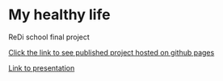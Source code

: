 # My healthy life

ReDi school final project

[Click the link to see published project hosted on github pages](https://olenabilenko.github.io/Project/)

[Link to presentation](https://docs.google.com/presentation/d/1ALoByJGc4136CyKFMuj7tX4Kw8MpGSCbiKtkf6vVy9Q/edit?usp=sharing)
